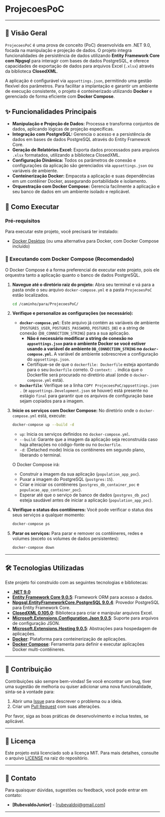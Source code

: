# ProjecoesPoC

---

## 📝 Visão Geral

`ProjecoesPoC` é uma prova de conceito (PoC) desenvolvida em .NET 9.0, focada na manipulação e projeção de dados. O projeto integra funcionalidades de persistência de dados utilizando **Entity Framework Core com Npgsql** para interagir com bases de dados PostgreSQL, e oferece capacidades de exportação de dados para arquivos Excel (`.xlsx`) através da biblioteca **ClosedXML**.

A aplicação é configurável via `appsettings.json`, permitindo uma gestão flexível dos parâmetros. Para facilitar a implantação e garantir um ambiente de execução consistente, o projeto é conteinerizado utilizando **Docker** e gerenciado de forma eficiente com **Docker Compose**.

## ✨ Funcionalidades Principais

* **Manipulação e Projeção de Dados:** Processa e transforma conjuntos de dados, aplicando lógicas de projeção específicas.
* **Integração com PostgreSQL:** Gerencia o acesso e a persistência de dados em bases de dados PostgreSQL através do Entity Framework Core.
* **Geração de Relatórios Excel:** Exporta dados processados para arquivos `.xlsx` formatados, utilizando a biblioteca ClosedXML.
* **Configuração Dinâmica:** Todos os parâmetros de conexão e configurações da aplicação são gerenciados via `appsettings.json` ou variáveis de ambiente.
* **Conteinerização Docker:** Empacota a aplicação e suas dependências em um contêiner Docker, assegurando portabilidade e isolamento.
* **Orquestração com Docker Compose:** Gerencia facilmente a aplicação e seu banco de dados em um ambiente isolado e replicável.

## 🚀 Como Executar

### Pré-requisitos

Para executar este projeto, você precisará ter instalado:

* [Docker Desktop](https://www.docker.com/products/docker-desktop) (ou uma alternativa para Docker, com Docker Compose incluído)

### 🐳 Executando com Docker Compose (Recomendado)

O Docker Compose é a forma preferencial de executar este projeto, pois ele orquestra tanto a aplicação quanto o banco de dados PostgreSQL.

1.  **Navegue até o diretório raiz do projeto:**
    Abra seu terminal e vá para a pasta onde o seu arquivo `docker-compose.yml` e a pasta `ProjecoesPoC` estão localizados.
    ```bash
    cd /caminho/para/ProjecoesPoC/
    ```
2.  **Verifique e personalize as configurações (se necessário):**
    * **`docker-compose.yml`**: Este arquivo já contém as variáveis de ambiente (`POSTGRES_USER`, `POSTGRES_PASSWORD`, `POSTGRES_DB`) e a string de conexão (`DB_CONNECTION_STRING`) para a sua aplicação.
        * **Não é necessário modificar a string de conexão no `appsettings.json` para o ambiente Docker se você estiver usando a variável de ambiente `DB_CONNECTION_STRING` no `docker-compose.yml`.** A variável de ambiente sobrescreve a configuração do `appsettings.json`.
        * Certifique-se de que o `dockerfile: Dockerfile` esteja apontando para o seu `Dockerfile` correto. O `context: .` indica que o Dockerfile será procurado no diretório atual (onde o `docker-compose.yml` está).
    * **`Dockerfile`**: Verifique se a linha `COPY ProjecoesPoC/appsettings.json .` (e `appsettings.Development.json` se houver) está presente no estágio `final` para garantir que os arquivos de configuração base sejam copiados para a imagem.

3.  **Inicie os serviços com Docker Compose:**
    No diretório onde o `docker-compose.yml` está, execute:
    ```bash
    docker-compose up --build -d
    ```
    * `up`: Inicia os serviços definidos no `docker-compose.yml`.
    * `--build`: Garante que a imagem da aplicação seja reconstruída caso haja alterações no código-fonte ou no `Dockerfile`.
    * `-d`: (Detached mode) Inicia os contêineres em segundo plano, liberando o terminal.

    O Docker Compose irá:
    * Construir a imagem da sua aplicação (`population_app_poc`).
    * Puxar a imagem do PostgreSQL (`postgres:15`).
    * Criar e iniciar os contêineres (`postgres_db_container_poc` e `populacao_app_container_poc`).
    * Esperar até que o serviço de banco de dados (`postgres_db_poc`) esteja saudável antes de iniciar a aplicação (`population_app_poc`).

4.  **Verifique o status dos contêineres:**
    Você pode verificar o status dos seus serviços a qualquer momento:
    ```bash
    docker-compose ps
    ```
5.  **Parar os serviços:**
    Para parar e remover os contêineres, redes e volumes (exceto os volumes de dados persistentes):
    ```bash
    docker-compose down
    ```


---

## 🛠️ Tecnologias Utilizadas

Este projeto foi construído com as seguintes tecnologias e bibliotecas:

* **[.NET 9.0](https://dotnet.microsoft.com/)**
* **[Entity Framework Core 9.0.5](https://learn.microsoft.com/ef/core/)**: Framework ORM para acesso a dados.
* **[Npgsql.EntityFrameworkCore.PostgreSQL 9.0.4](https://www.npgsql.org/)**: Provedor PostgreSQL para Entity Framework Core.
* **[ClosedXML 0.105.0](https://closedxml.github.io/)**: Biblioteca para criar e manipular arquivos Excel.
* **[Microsoft.Extensions.Configuration.Json 9.0.5](https://learn.microsoft.com/dotnet/api/microsoft.extensions.configuration.json)**: Suporte para arquivos de configuração JSON.
* **[Microsoft.Extensions.Hosting 9.0.5](https://learn.microsoft.com/dotnet/api/microsoft.extensions.hosting)**: Abstrações para hospedagem de aplicações.
* **[Docker](https://www.docker.com/)**: Plataforma para conteinerização de aplicações.
* **[Docker Compose](https://docs.docker.com/compose/)**: Ferramenta para definir e executar aplicações Docker multi-contêineres.

---

## 🤝 Contribuição

Contribuições são sempre bem-vindas! Se você encontrar um bug, tiver uma sugestão de melhoria ou quiser adicionar uma nova funcionalidade, sinta-se à vontade para:

1.  Abrir uma [Issue](https://github.com/seu-usuario/ProjecoesPoC/issues) para descrever o problema ou a ideia.
2.  Criar um [Pull Request](https://github.com/seu-usuario/ProjecoesPoC/pulls) com suas alterações.

Por favor, siga as boas práticas de desenvolvimento e inclua testes, se aplicável.

---

## 📜 Licença

Este projeto está licenciado sob a licença MIT. Para mais detalhes, consulte o arquivo [LICENSE](https://github.com/seu-usuario/ProjecoesPoC/blob/main/LICENSE) na raiz do repositório.

---

## 📧 Contato

Para quaisquer dúvidas, sugestões ou feedback, você pode entrar em contato:

* **[RubevaldoJunior]** - [rubevaldoj@gmail.com]

---

